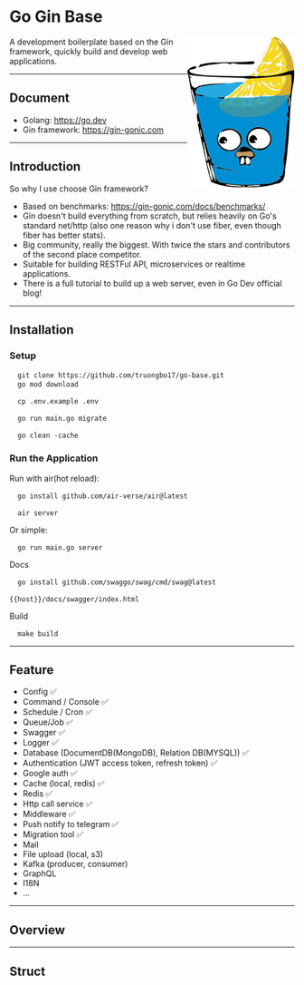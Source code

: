# Go Gin Base

<div>
<img src="https://github.com/truongbo17/go-base/blob/main/readme-logo.png?raw=true" align="right">

A development boilerplate based on the Gin framework, quickly build and develop web applications.
</div>

----

## Document

- Golang: https://go.dev
- Gin framework: https://gin-gonic.com

----

## Introduction

So why I use choose Gin framework?

- Based on benchmarks: https://gin-gonic.com/docs/benchmarks/
- Gin doesn't build everything from scratch, but relies heavily on Go's standard net/http (also one reason why i don't
  use fiber, even though fiber has better stats).
- Big community, really the biggest. With twice the stars and contributors of the second place competitor.
- Suitable for building RESTFul API, microservices or realtime applications.
- There is a full tutorial to build up a web server, even in Go Dev official blog!

----

## Installation

### Setup

```shell
  git clone https://github.com/truongbo17/go-base.git
  go mod download
```

```shell
  cp .env.example .env
```

```shell
  go run main.go migrate
```

```shell
  go clean -cache
```

### Run the Application

Run with air(hot reload):

```shell
  go install github.com/air-verse/air@latest
```

```shell
  air server
```

Or simple:

```shell
  go run main.go server
```

Docs
```shell
  go install github.com/swaggo/swag/cmd/swag@latest
```

```text
{{host}}/docs/swagger/index.html
```

Build

```shell
  make build
```

----

## Feature

* Config ✅
* Command / Console ✅
* Schedule / Cron ✅
* Queue/Job ✅
* Swagger ✅
* Logger ✅
* Database (DocumentDB(MongoDB), Relation DB(MYSQL)) ✅
* Authentication (JWT access token, refresh token) ✅
* Google auth ✅
* Cache (local, redis) ✅
* Redis ✅
* Http call service ✅
* Middleware ✅
* Push notify to telegram ✅
* Migration tool ✅
* Mail
* File upload (local, s3)
* Kafka (producer, consumer)
* GraphQL
* I18N
* ...
----

## Overview

----

## Struct